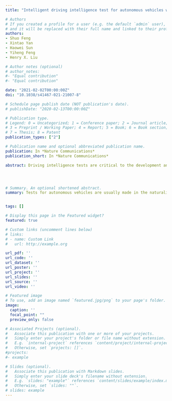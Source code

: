 ```yaml
---
title: "Intelligent driving intelligence test for autonomous vehicles with naturalistic and adversarial environment"

# Authors
# If you created a profile for a user (e.g. the default `admin` user), write the username (folder name) here 
# and it will be replaced with their full name and linked to their profile.
authors:
- Shuo Feng
- Xintao Yan
- Haowei Sun
- Yiheng Feng
- Henry X. Liu

# Author notes (optional)
# author_notes:
#- "Equal contribution"
#- "Equal contribution"

date: "2021-02-02T00:00:00Z"
doi: "10.1038/s41467-021-21007-8"

# Schedule page publish date (NOT publication's date).
# publishDate: "2020-02-13T00:00:00Z"

# Publication type.
# Legend: 0 = Uncategorized; 1 = Conference paper; 2 = Journal article;
# 3 = Preprint / Working Paper; 4 = Report; 5 = Book; 6 = Book section;
# 7 = Thesis; 8 = Patent
publication_types: ["2"]

# Publication name and optional abbreviated publication name.
publication: In *Nature Communications*
publication_short: In *Nature Communications*

abstract: Driving intelligence tests are critical to the development and deployment of autonomous vehicles. The prevailing approach tests autonomous vehicles in life-like simulations of the naturalistic driving environment. However, due to the high dimensionality of the environment and the rareness of safety-critical events, hundreds of millions of miles would be required to demonstrate the safety performance of autonomous vehicles, which is severely inefficient. We discover that sparse but adversarial adjustments to the naturalistic driving environment, resulting in the naturalistic and adversarial driving environment, can significantly reduce the required test miles without loss of evaluation unbiasedness. By training the background vehicles to learn when to execute what adversarial maneuver, the proposed environment becomes an intelligent environment for driving intelligence testing. We demonstrate the effectiveness of the proposed environment in a highway-driving simulation. Comparing with the naturalistic driving environment, the proposed environment can accelerate the evaluation process by multiple orders of magnitude.




# Summary. An optional shortened abstract.
summary: Tests for autonomous vehicles are usually made in the naturalistic driving environment where safety-critical scenarios are rare. Feng et al. propose a testing approach combining naturalistic and adversarial environment which allows to accelerate testing process and detect dangerous driving events.


tags: []

# Display this page in the Featured widget?
featured: true

# Custom links (uncomment lines below)
# links:
# - name: Custom Link
#   url: http://example.org

url_pdf: ''
url_code: ''
url_dataset: ''
url_poster: ''
url_project: ''
url_slides: ''
url_source: ''
url_video: ''

# Featured image
# To use, add an image named `featured.jpg/png` to your page's folder. 
image:
  caption: ''
  focal_point: ""
  preview_only: false

# Associated Projects (optional).
#   Associate this publication with one or more of your projects.
#   Simply enter your project's folder or file name without extension.
#   E.g. `internal-project` references `content/project/internal-project/index.md`.
#   Otherwise, set `projects: []`.
#projects:
#- example

# Slides (optional).
#   Associate this publication with Markdown slides.
#   Simply enter your slide deck's filename without extension.
#   E.g. `slides: "example"` references `content/slides/example/index.md`.
#   Otherwise, set `slides: ""`.
# slides: example
---
```


